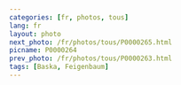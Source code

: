 ```yaml
---
categories: [fr, photos, tous]
lang: fr
layout: photo
next_photo: /fr/photos/tous/P0000265.html
picname: P0000264
prev_photo: /fr/photos/tous/P0000263.html
tags: [Baska, Feigenbaum]
---
```

